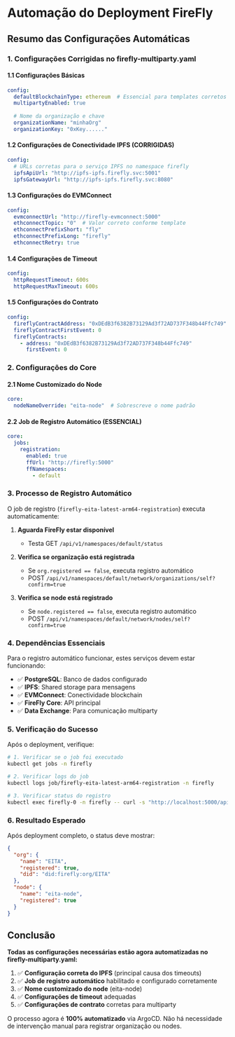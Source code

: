 # Automação do Deployment FireFly

## Resumo das Configurações Automáticas

### 1. Configurações Corrigidas no firefly-multiparty.yaml

#### 1.1 Configurações Básicas
```yaml
config:
  defaultBlockchainType: ethereum  # Essencial para templates corretos
  multipartyEnabled: true
  
  # Nome da organização e chave
  organizationName: "minhaOrg"
  organizationKey: "0xKey......"
```

#### 1.2 Configurações de Conectividade IPFS (CORRIGIDAS)
```yaml
config:
  # URLs corretas para o serviço IPFS no namespace firefly
  ipfsApiUrl: "http://ipfs-ipfs.firefly.svc:5001"
  ipfsGatewayUrl: "http://ipfs-ipfs.firefly.svc:8080"
```

#### 1.3 Configurações do EVMConnect
```yaml
config:
  evmconnectUrl: "http://firefly-evmconnect:5000"
  ethconnectTopic: "0"  # Valor correto conforme template
  ethconnectPrefixShort: "fly"
  ethconnectPrefixLong: "firefly"
  ethconnectRetry: true
```

#### 1.4 Configurações de Timeout
```yaml
config:
  httpRequestTimeout: 600s
  httpRequestMaxTimeout: 600s
```

#### 1.5 Configurações do Contrato
```yaml
config:
  fireflyContractAddress: "0xDEdB3f6382B73129Ad3f72AD737F348b44Ffc749"
  fireflyContractFirstEvent: 0
  fireflyContracts:
    - address: "0xDEdB3f6382B73129Ad3f72AD737F348b44Ffc749"
      firstEvent: 0
```

### 2. Configurações do Core

#### 2.1 Nome Customizado do Node
```yaml
core:
  nodeNameOverride: "eita-node"  # Sobrescreve o nome padrão
```

#### 2.2 Job de Registro Automático (ESSENCIAL)
```yaml
core:
  jobs:
    registration:
      enabled: true
      ffUrl: "http://firefly:5000"
      ffNamespaces:
        - default
```

### 3. Processo de Registro Automático

O job de registro (`firefly-eita-latest-arm64-registration`) executa automaticamente:

1. **Aguarda FireFly estar disponível**
   - Testa GET `/api/v1/namespaces/default/status`

2. **Verifica se organização está registrada**
   - Se `org.registered == false`, executa registro automático
   - POST `/api/v1/namespaces/default/network/organizations/self?confirm=true`

3. **Verifica se node está registrado**
   - Se `node.registered == false`, executa registro automático  
   - POST `/api/v1/namespaces/default/network/nodes/self?confirm=true`

### 4. Dependências Essenciais

Para o registro automático funcionar, estes serviços devem estar funcionando:

- ✅ **PostgreSQL**: Banco de dados configurado
- ✅ **IPFS**: Shared storage para mensagens
- ✅ **EVMConnect**: Conectividade blockchain
- ✅ **FireFly Core**: API principal
- ✅ **Data Exchange**: Para comunicação multiparty

### 5. Verificação do Sucesso

Após o deployment, verifique:

```bash
# 1. Verificar se o job foi executado
kubectl get jobs -n firefly

# 2. Verificar logs do job
kubectl logs job/firefly-eita-latest-arm64-registration -n firefly

# 3. Verificar status do registro
kubectl exec firefly-0 -n firefly -- curl -s "http://localhost:5000/api/v1/namespaces/default/status" | jq '.org.registered, .node.registered'
```

### 6. Resultado Esperado

Após deployment completo, o status deve mostrar:

```json
{
  "org": {
    "name": "EITA",
    "registered": true,
    "did": "did:firefly:org/EITA"
  },
  "node": {
    "name": "eita-node",
    "registered": true
  }
}
```

## Conclusão

**Todas as configurações necessárias estão agora automatizadas no firefly-multiparty.yaml:**

1. ✅ **Configuração correta do IPFS** (principal causa dos timeouts)
2. ✅ **Job de registro automático** habilitado e configurado corretamente
3. ✅ **Nome customizado do node** (eita-node)
4. ✅ **Configurações de timeout** adequadas
5. ✅ **Configurações de contrato** corretas para multiparty

O processo agora é **100% automatizado** via ArgoCD. Não há necessidade de intervenção manual para registrar organização ou nodes.